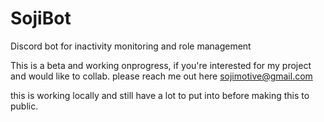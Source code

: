 # SojiBot
Discord bot for inactivity monitoring and role management


This is a beta and working onprogress, if you're interested for my project and would like to collab. please reach me out here
sojimotive@gmail.com

this is working locally and still have a lot to put into before making this to public.
